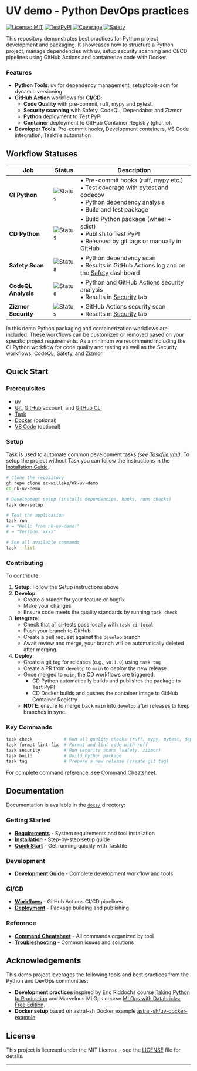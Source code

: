 # UV demo - Python DevOps practices

[![License: MIT](https://img.shields.io/badge/License-MIT-yellow.svg)](https://opensource.org/licenses/MIT) [![TestPyPI](https://img.shields.io/badge/TestPyPI-latest-blue)](https://test.pypi.org/project/nk-uv-demo/) [![Coverage](https://codecov.io/gh/ac-willeke/nk-uv-demo/branch/main/graph/badge.svg)](https://codecov.io/gh/ac-willeke/nk-uv-demo) [![Safety](https://img.shields.io/badge/Safety-Dashboard-blue)](https://platform.safetycli.com/codebases/nk-uv-demo/findings)

This repository demonstrates best practices for Python project development and packaging. It showcases how to structure a Python project, manage dependencies with uv, setup security scanning and CI/CD pipelines using GitHub Actions and containerize code with Docker.

### Features

- **Python Tools**: uv for dependency management, setuptools-scm for dynamic versioning.
- **GitHub Action** workflows for **CI/CD**:
    - **Code Quality** with pre-commit, ruff, mypy and pytest.
    - **Security scanning** with Safety, CodeQL, Dependabot and Zizmor.
    - **Python** deployment to Test PyPI
    - **Container** deployment to GitHub Container Registry (ghcr.io).
- **Developer Tools**: Pre-commit hooks, Development containers, VS Code integration, Taskfile automation

## Workflow Statuses

| Job | Status | Description |
|---|---|---|
| **CI Python** | ![Status](https://img.shields.io/github/actions/workflow/status/ac-willeke/nk-uv-demo/ci-python.yml?branch=main&label=&style=flat) | • Pre-commit hooks (ruff, mypy etc.)<br>• Test coverage with pytest and codecov<br>• Python dependency analysis<br>• Build and test package |
| **CD Python** | ![Status](https://img.shields.io/github/actions/workflow/status/ac-willeke/nk-uv-demo/cd-python.yml?label=&style=flat) | • Build Python package (wheel + sdist)<br>• Publish to Test PyPI<br>• Released by git tags or manually in GitHub |
| **Safety Scan** | ![Status](https://img.shields.io/github/actions/workflow/status/ac-willeke/nk-uv-demo/scan-safety.yml?branch=main&label=&style=flat) | • Python dependency scan<br>• Results in GitHub Actions log and on the [Safety](https://platform.safetycli.com/codebases/nk-uv-demo/findings) dashboard |
| **CodeQL Analysis** | ![Status](https://img.shields.io/github/actions/workflow/status/ac-willeke/nk-uv-demo/scan-codeql.yml?branch=main&label=&style=flat) | • Python and GitHub Actions security analysis<br>• Results in [Security](https://github.com/ac-willeke/nk-uv-demo/security/code-scanning) tab |
| **Zizmor Security** | ![Status](https://img.shields.io/github/actions/workflow/status/ac-willeke/nk-uv-demo/scan-zizmor.yml?branch=main&label=&style=flat) | • GitHub Actions security scan<br>• Results in [Security](https://github.com/ac-willeke/nk-uv-demo/security/code-scanning) tab |

In this demo Python packaging and containerization workflows are included. These workflows can be customized or removed based on your specific project requirements. As a minimum we recommend including the CI Python workflow for code quality and testing as well as the Security workflows, CodeQL, Safety, and Zizmor.

## Quick Start

### Prerequisites

- [uv](https://docs.astral.sh/uv/getting-started/installation/)
- [Git](https://git-scm.com/), [GitHub](https://github.com/) account, and [GitHub CLI](https://cli.github.com/)
- [Task](https://taskfile.dev/installation/)
- [Docker](https://docs.docker.com/engine/install/) (optional)
- [VS Code](https://code.visualstudio.com/) (optional)

### Setup

Task is used to automate common development tasks *(see [Taskfile.yml](Taskfile.yml))*. To setup the project without Task you can follow the instructions in the [Installation Guide](docs/getting-started/installation.md).

```bash
# Clone the repository
gh repo clone ac-willeke/nk-uv-demo
cd nk-uv-demo

# Development setup (installs dependencies, hooks, runs checks)
task dev-setup

# Test the application
task run
# → "Hello from nk-uv-demo!"
# → "Version: xxxx"

# See all available commands
task --list
```

### Contributing

To contribute:

1. **Setup**: Follow the Setup instructions above
2. **Develop**:
    - Create a branch for your feature or bugfix
    - Make your changes
    - Ensure code meets the quality standards by running `task check`
3. **Integrate**:
    - Check that all ci-tests pass locally with `task ci-local`
    - Push your branch to GitHub
    - Create a pull request against the `develop` branch
    - Await review and merge, your branch will be automatically deleted after merging.
4. **Deploy**:
    - Create a git tag for releases (e.g., `v0.1.0`) using `task tag`
    - Create a PR from `develop` to `main` to deploy the new release
    - Once merged to `main`, the CD workflows are triggered.
        - CD Python automatically builds and publishes the package to Test PyPI
        - CD Docker builds and pushes the container image to GitHub Container Registry
    - **NOTE**: ensure to merge back `main` into `develop` after releases to keep branches in sync.





### Key Commands

```bash
task check            # Run all quality checks (ruff, mypy, pytest, deptry)
task format lint-fix  # Format and lint code with ruff
task security         # Run security scans (safety, zizmor)
task build            # Build Python package
task tag              # Prepare a new release (create git tag)
```

For complete command reference, see [Command Cheatsheet](docs/command-cheatsheet.md).

## Documentation

Documentation is available in the [`docs/`](docs/) directory:

### Getting Started
- **[Requirements](docs/getting-started/requirements.md)** - System requirements and tool installation
- **[Installation](docs/getting-started/installation.md)** - Step-by-step setup guide
- **[Quick Start](docs/getting-started/quickstart.md)** - Get running quickly with Taskfile

### Development
- **[Development Guide](docs/development.md)** - Complete development workflow and tools

### CI/CD
- **[Workflows](docs/ci-cd/workflows.md)** - GitHub Actions CI/CD pipelines
- **[Deployment](docs/ci-cd/deployment.md)** - Package building and publishing

### Reference
- **[Command Cheatsheet](docs/command-cheatsheet.md)** - All commands organized by tool
- **[Troubleshooting](docs/troubleshooting.md)** - Common issues and solutions

## Acknowledgements

This demo project leverages the following tools and best practices from the Python and DevOps communities:

- **Development practices** inspired by Eric Riddochs course [Taking Python to Production](https://www.udemy.com/course/setting-up-the-linux-terminal-for-software-development/) and Marvelous MLOps course [MLOps with Databricks: Free Edition](https://www.youtube.com/results?search_query=marvelous+mlops).
- **Docker setup** based on astral-sh Docker example [astral-sh/uv-docker-example](https://github.com/astral-sh/uv-docker-example)

## License

This project is licensed under the MIT License - see the [LICENSE](LICENSE) file for details.

---
